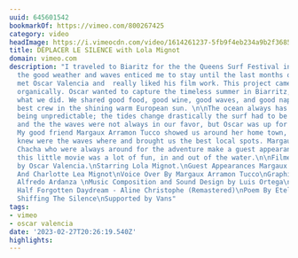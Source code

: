 ```yaml
---
uuid: 645601542
bookmarkOf: https://vimeo.com/800267425
category: video
headImage: https://i.vimeocdn.com/video/1614261237-5fb9f4eb234a9b2f3685410ac0783aedab72d3a75a2ce2430b71378455027f71-d_295x166
title: DÉPLACER LE SILENCE with Lola Mignot
domain: vimeo.com
description: "I traveled to Biaritz for the the Queens Surf Festival in June, but
  the good weather and waves enticed me to stay until the last months of summer. \n\nI
  met Oscar Valencia and  really liked his film work. This project came along very
  organically. Oscar wanted to capture the timeless summer in Biarritz, and that’s
  what we did. We shared good food, good wine, good waves, and good naps with the
  best crew in the shining warm European sun. \n\nThe ocean always has its way of
  being unpredictable; the tides change drastically the surf had to be well-timed
  and the the waves were not always in our favor, but Oscar was up for all of it.
  My good friend Margaux Arramon Tucco showed us around her home town, she always
  knew were the waves where and brought us the best local spots. Margaux and my cousin
  Chacha who were always around for the adventure make a guest appearance in the film.\n\nMaking
  this little movie was a lot of fun, in and out of the water.\n\nFilmed in 16mm/8mm\n\nDirected
  by Oscar Valencia.\nStarring Lola Mignot.\nGuest Appearances Margaux Arramon Tucco
  And Charlotte Lea Mignot\nVoice Over By Margaux Arramon Tucco\nGraphic Design by
  Alfredo Ardanza \nMusic Composition and Sound Design by Luis Ortega\nSoundtrack
  Half Forgotten Daydream - Aline Christophe (Remastered)\nPoem By Etel Adnan from
  Shiffing The Silence\nSupported by Vans"
tags:
- vimeo
- oscar valencia
date: '2023-02-27T20:26:19.540Z'
highlights:
---
```



